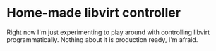 # Home-made libvirt controller

Right now I'm just experimenting to play around with controlling libvirt programmatically. Nothing about it is production ready, I'm afraid. 
